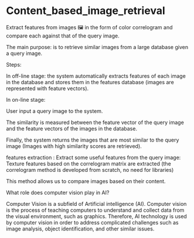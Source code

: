 # Content_based_image_retrieval
Extract features from images 🖼️ in the form of color correlogram and compare each against that of the query image.

The main purpose: is to retrieve similar images from a large database given a query image.  

Steps:  
  
In off-line stage: the system automatically extracts  features of each image in the database  and stores  them  in the features database (images are represented with feature vectors).  

In on-line stage:

User input a query image to the system.  

The similarity is measured between the feature vector of the query image and the feature vectors of the images in the database.  

Finally, the system returns the images that  are most similar to the query image (Images with high similarity scores are retrieved). 

features extraction : Extract some useful features from the query image: Texture features based on the correlogram matrix are extracted (the correlogram method is developed from scratch, no need for libraries) 

This method allows us to compare images based on their content. 

What role does computer vision play in AI? 

Computer Vision is a subfield of Artificial intelligence (AI). Computer vision is the process of teaching computers to understand and collect data from the visual environment, such as graphics. Therefore, AI technology is used by computer vision in order to address complicated challenges such as image analysis, object identification, and other similar issues. 

